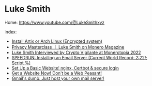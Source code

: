 # Luke Smith
Home: https://www.youtube.com/@LukeSmithxyz

index:
- [Install Artix or Arch Linux (Encrypted system)](https://youtu.be/dI3bGeT31Bo)
- [Privacy Masterclass ｜ Luke Smith on Monero Magazine](https://youtu.be/w8w9z_RMegI)
- [Luke Smith Interviewed by Crypto Vigilante at Monerotopia 2022](https://youtu.be/QF2wfLDI7-4)
- [SPEEDRUN: Installing an Email Server (Current World Record: 2:22!; Script %)](https://youtu.be/Zg9z8k8pkuM)
- [Set Up a Basic Website! nginx, Certbot & secure login](https://youtu.be/OWAqilIVNgE)
- [Get a Website Now! Don't be a Web Peasant!](https://youtu.be/bdKZVIGRAKQ)
- [Gmail's dumb: Just host your own mail server!](https://youtu.be/9zP7qooM4pY)

